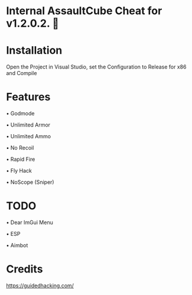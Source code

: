 # Internal AssaultCube Cheat for v1.2.0.2. 🦈 

# Installation
Open the Project in Visual Studio, set the Configuration to Release for x86 and Compile

# Features

• Godmode

• Unlimited Armor

• Unlimited Ammo

• No Recoil

• Rapid Fire

• Fly Hack

• NoScope (Sniper)

# TODO

• Dear ImGui Menu

• ESP

• Aimbot

# Credits
https://guidedhacking.com/
